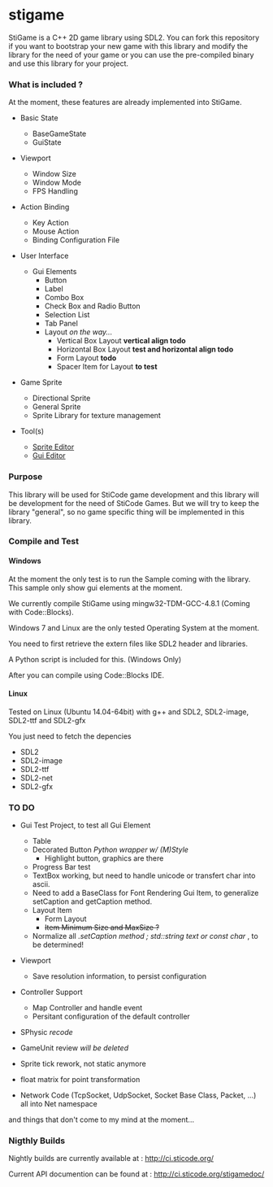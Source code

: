 stigame
=======
StiGame is a C++ 2D game library using SDL2.
You can fork this repository if you want to bootstrap your new game with this library and modify the library for the need of your game
or you can use the pre-compiled binary and use this library for your project.

### What is included ?
At the moment, these features are already implemented into StiGame.

- Basic State
  - BaseGameState
  - GuiState
- Viewport
  - Window Size
  - Window Mode
  - FPS Handling
- Action Binding
  - Key Action
  - Mouse Action
  - Binding Configuration File
- User Interface
  - Gui Elements
    - Button
	- Label
	- Combo Box
	- Check Box and Radio Button
	- Selection List
	- Tab Panel
	- Layout *on the way...*
		- Vertical Box Layout **vertical align todo**
		- Horizontal Box Layout **test and horizontal align todo**
		- Form Layout **todo**
		- Spacer Item for Layout **to test**
- Game Sprite
  - Directional Sprite
  - General Sprite
  - Sprite Library for texture management
  
- Tool(s)
  - [Sprite Editor](tools/sprite-editor)
  - [Gui Editor](tools/gui-editor)

### Purpose
This library will be used for StiCode game development and this library will be development for the need of StiCode Games.
But we will try to keep the library "general", so no game specific thing will be implemented in this library.

### Compile and Test

#### Windows

At the moment the only test is to run the Sample coming with the library. This sample only show gui elements at the moment.

We currently compile StiGame using mingw32-TDM-GCC-4.8.1 (Coming with Code::Blocks).

Windows 7 and Linux are the only tested Operating System at the moment.

You need to first retrieve the extern files like SDL2 header and libraries.

A Python script is included for this. (Windows Only)

After you can compile using Code::Blocks IDE.

#### Linux

Tested on Linux (Ubuntu 14.04-64bit) with g++ and SDL2, SDL2-image, SDL2-ttf and SDL2-gfx

You just need to fetch the depencies
- SDL2
- SDL2-image
- SDL2-ttf
- SDL2-net
- SDL2-gfx

### TO DO


- Gui Test Project, to test all Gui Element
	- Table
	- Decorated Button *Python wrapper w/ (M)Style*
		- Highlight button, graphics are there
	- Progress Bar test
	- TextBox working, but need to handle unicode or transfert char into ascii.
	- Need to add a BaseClass for Font Rendering Gui Item, to generalize setCaption and getCaption method.
	- Layout Item
		- Form Layout
		- ~~Item Minimum Size and MaxSize ?~~
	- Normalize all *.setCaption method ; std::string text or const char* , to be determined!
	
- Viewport
  -	Save resolution information, to persist configuration
 
- Controller Support
  - Map Controller and handle event
  - Persitant configuration of the default controller
  
- SPhysic *recode*
 
- GameUnit review *will be deleted*

- Sprite tick rework, not static anymore

- float matrix for point transformation

- Network Code (TcpSocket, UdpSocket, Socket Base Class, Packet, ...) all into Net namespace

and things that don't come to my mind at the moment...


### Nigthly Builds

Nightly builds are currently available at : http://ci.sticode.org/

Current API documention can be found at : http://ci.sticode.org/stigamedoc/